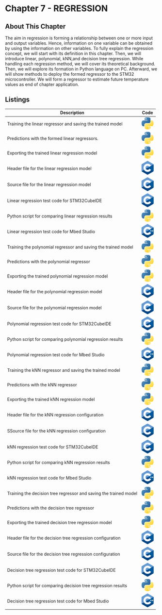 # Chapter 7 - REGRESSION

## About This Chapter

The aim in regression is forming a relationship between one or more input and output variables. Hence, information on one variable can be obtained by using the information on other variables. To fully explain the regression concept, we will start with its definition in this chapter. Then, we will introduce linear, polynomial, kNN,and decision tree regression. While handling each regression method, we will cover its theoretical background. Then, we will explore its formation in Python language on PC. Afterward, we will show methods to deploy the formed regressor to the STM32 microcontroller. We will form a regressor to estimate future temperature values as end of chapter application.

## Listings
<center>

| Description                                                       | Code                                                              |
| ----------------------------------------------------------------- | ----------------------------------------------------------------- |
| Training the linear regressor and saving the trained model        | [![Code](../Images/py.png)](PythonScripts/train_reg_lr.py)        |
| Predictions with the formed linear regressors.                    | [![Code](../Images/py.png)](PythonScripts/inference_reg_lr.py)    |
| Exporting the trained linear regression model                     | [![Code](../Images/py.png)](PythonScripts/export_reg_lr.py)       |
| Header file for the linear regression model                       | [![Code](../Images/C.png)]()                                      |
| Source file for the linear regression model                       | [![Code](../Images/C.png)]()                                      |
| Linear regression test code for STM32CubeIDE                      | [![Code](../Images/C.png)]()                                      |
| Python script for comparing linear regression results             | [![Code](../Images/py.png)](PythonScripts/setup_reg_lr.py)        |
| Linear regression test code for Mbed Studio                       | [![Code](../Images/cpp.png)]()                                    |
| Training the polynomial regressor and saving the trained model    | [![Code](../Images/py.png)](PythonScripts/train_reg_pr.py)        |
| Predictions with the polynomial regressor                         | [![Code](../Images/py.png)](PythonScripts/inference_reg_pr.py)    |
| Exporting the trained polynomial regression model                 | [![Code](../Images/py.png)](PythonScripts/export_reg_pr.py)       |
| Header file for the polynomial regression model                   | [![Code](../Images/C.png)]()                                      |
| Source file for the polynomial regression model                   | [![Code](../Images/C.png)]()                                      |
| Polynomial regression test code for STM32CubeIDE                  | [![Code](../Images/C.png)]()                                      |
| Python script for comparing polynomial regression results         | [![Code](../Images/py.png)](PythonScripts/setup_reg_pr.py)        |
| Polynomial regression test code for Mbed Studio                   | [![Code](../Images/cpp.png)]()                                    |
| Training the kNN regressor and saving the trained model           | [![Code](../Images/py.png)](PythonScripts/train_reg_knn.py)       |
| Predictions with the kNN regressor                                | [![Code](../Images/py.png)](PythonScripts/inference_reg_knn.py)   |
| Exporting the trained kNN regression model                        | [![Code](../Images/py.png)](PythonScripts/export_reg_knn.py)      |
| Header file for the kNN regression configuration                  | [![Code](../Images/C.png)]()                                      |
| SSource file for the kNN regression configuration                 | [![Code](../Images/C.png)]()                                      |
| kNN regression test code for STM32CubeIDE                         | [![Code](../Images/C.png)]()                                      |
| Python script for comparing kNN regression results                | [![Code](../Images/py.png)](PythonScripts/setup_reg_knn.py)       |
| kNN regression test code for Mbed Studio                          | [![Code](../Images/cpp.png)]()                                    |
| Training the decision tree regressor and saving the trained model | [![Code](../Images/py.png)](PythonScripts/train_reg_dt.py)        |
| Predictions with the decision tree regressor                      | [![Code](../Images/py.png)](PythonScripts/inference_reg_dt.py)    |
| Exporting the trained decision tree regression model              | [![Code](../Images/py.png)](PythonScripts/export_reg_dt.py)       |
| Header file for the decision tree regression configuration        | [![Code](../Images/C.png)]()                                      |
| Source file for the decision tree regression configuration        | [![Code](../Images/C.png)]()                                      |
| Decision tree regression test code for STM32CubeIDE               | [![Code](../Images/C.png)]()                                      |
| Python script for comparing decision tree regression results      | [![Code](../Images/py.png)](PythonScripts/export_reg_dt.py)       |
| Decision tree regression test code for Mbed Studio                | [![Code](../Images/cpp.png)]()                                    |

</center>

<!-- ## End of Chapter Applications
<center>

| Description  | Python Scripts   | Project Files |
| ----------------------------------- | ----------------------------------------------------   | ----------------------------------------------------  |
| Human Activity Recognition          | [![Code](../Images/py.png)](Application1-HAR/main.py)  | [![Code](../Images/stm32.png)](Application1-HAR/.ioc) |
| Keyword Spotting                    | [![Code](../Images/py.png)](Application2-KWS/main.py)  | [![Code](../Images/stm32.png)](Application2-KWS/.ioc)  |
| Handwritten Digit Recognition       | [![Code](../Images/py.png)](Application3-HDR/mnist.py) | [![Code](../Images/stm32.png)](Application3-HDR/.ioc)  |

</center> -->